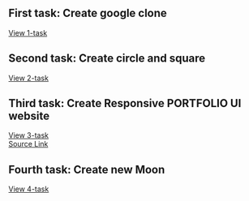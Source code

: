 ## First task: Create google clone
[View 1-task](https://muvozanat.github.io/HtmlCssJSTask/first-task/)
## Second task: Create circle and square
[View 2-task](https://muvozanat.github.io/HtmlCssJSTask/second-task/)
## Third task: Create Responsive PORTFOLIO UI website
[View 3-task](https://muvozanat.github.io/HtmlCssJSTask/third-task/) <br>
[Source Link](https://www.figma.com/file/TbkyfN1kbjkyFuBSH78u8g/Portfolio-UI---Web-%26-Mobile?node-id=0%3A1)
## Fourth task: Create new Moon
[View 4-task](https://muvozanat.github.io/HtmlCssJSTask/fourth-task/)

